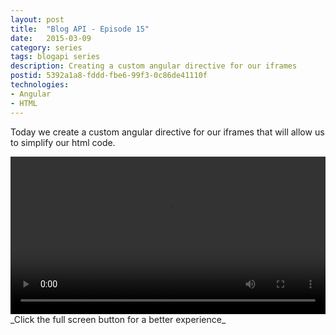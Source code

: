 ```yaml
---
layout: post
title:  "Blog API - Episode 15"
date:   2015-03-09
category: series
tags: blogapi series
description: Creating a custom angular directive for our iframes
postid: 5392a1a8-fddd-fbe6-99f3-0c86de41110f
technologies:
- Angular
- HTML
---
```


Today we create a custom angular directive for our iframes that will allow us to simplify our html code.

<video style="width:100%;" controls>
	<source src="http://videos.quarrantine.com:8000?name=blogapi15.mp4" type="video/mp4">
</video>
_Click the full screen button for a better experience_
